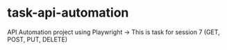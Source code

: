 # task-api-automation
API Automation project using Playwright -> This is task for session 7 (GET, POST, PUT, DELETE)
